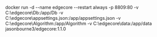 docker run -d --name edgecore --restart always -p 8809:80 -v C:\edgecore\Db:/app/Db -v C:\edgecore\appsettings.json:/app/appsettings.json -v C:\edgecore\Algorithm:/app/Algorithm -v C:\edgecore\data:/app/data jasonbourne3/edgecore:1.1.0